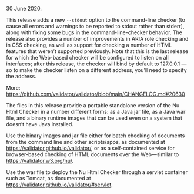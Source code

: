 30 June 2020.

This release adds a new `--stdout` option to the command-line checker (to cause all errors and warnings to be reported to stdout rather than stderr), along with fixing some bugs in the command-line-checker behavior. The release also provides a number of improvements in ARIA role checking and in CSS checking, as well as support for checking a number of HTML features that weren’t supported previously. Note that this is the last release for which the Web-based checker will be configured to listen on all interfaces; after this release, the checker will bind by default to 127.0.0.1 — so to make the checker listen on a different address, you’ll need to specify the address.

More: https://github.com/validator/validator/blob/main/CHANGELOG.md#20630

The files in this release provide a portable standalone version of the Nu Html Checker in a number different forms: as a Java jar file, as a Java war file, and a binary runtime images that can be used even on a system that doesn’t have Java installed.

Use the binary images and jar file either for batch checking of documents from the command line and other scripts/apps, as documented at https://validator.github.io/validator/, or as a self-contained service for browser-based checking of HTML documents over the Web—similar to https://validator.w3.org/nu/.

Use the war file to deploy the Nu Html Checker through a servlet container such as Tomcat, as documented at https://validator.github.io/validator/#servlet.
